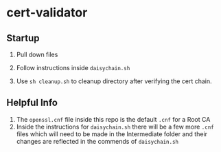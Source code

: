 # cert-validator

## Startup

1. Pull down files

2. Follow instructions inside `daisychain.sh` 

3. Use `sh cleanup.sh` to cleanup directory after verifying the cert chain.



## Helpful Info

1. The `openssl.cnf` file inside this repo is the default `.cnf` for a Root CA
2. Inside the instructions for `daisychain.sh` there will be a few more `.cnf` files which will need to be made in the Intermediate folder and their changes are reflected in the commends of `daisychain.sh`
